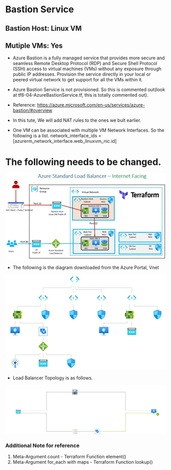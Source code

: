 # Bastion Service

## Bastion Host: Linux VM
## Mutiple VMs: Yes


- Azure Bastion is a fully managed service that provides more secure and seamless Remote Desktop Protocol (RDP) and Secure Shell Protocol (SSH) access to virtual machines (VMs) without any exposure through public IP addresses. Provision the service directly in your local or peered virtual network to get support for all the VMs within it.

- Azure Bastion Service is not provisioned. So this is commented out(look at tf8-04-AzureBastionService.tf, this is totally commented out).

- Reference: https://azure.microsoft.com/en-us/services/azure-bastion/#overview

- In this tute, We will add NAT rules to the ones we bult earlier.
 
- One VM can be associated with multiple VM Network Interfaces. So the following is a list.
network_interface_ids = [azurerm_network_interface.web_linuxvm_nic.id]


# The following needs to be changed.

![The layout](./Images/Layout.jpg)

- The following is the diagram downloaded from the Azure Portal, Vnet

![Topology](./Images/topology.svg)

- Load Balancer Topology is as follows.

![Load Balancer Topology](./Images/LbTopology.svg)

### Additional Note for reference
1. Meta-Argument count - Terraform Function element()
2. Meta-Argument for_each with maps - Terraform Function lookup()

